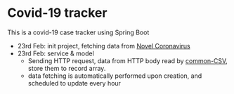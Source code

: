 # Covid-19 tracker

This is a covid-19 case tracker using Spring Boot

* 23rd Feb: init project, fetching data from [Novel Coronavirus](https://github.com/CSSEGISandData/COVID-19)
* 23rd Feb: service & model
  * Sending HTTP request, data from HTTP body read by [common-CSV](https://commons.apache.org/proper/commons-csv/index.html), store them to record array.
  * data fetching is automatically performed upon creation, and scheduled to update every hour 